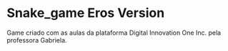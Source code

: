 # Snake_game Eros Version

Game criado com as aulas da plataforma Digital Innovation One Inc. pela professora Gabriela.
